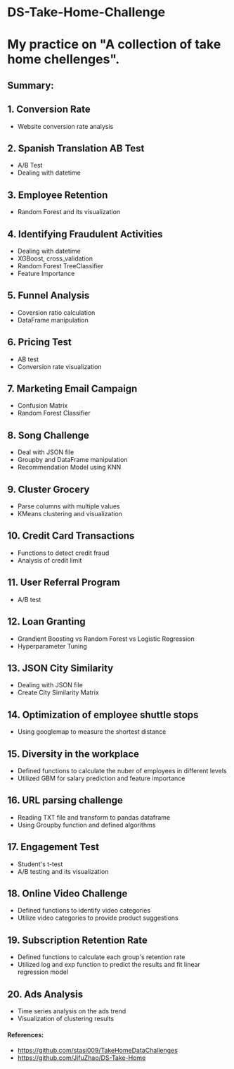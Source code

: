 # DS-Take-Home-Challenge

# My practice on "A collection of take home chellenges".

## Summary:

## 1. Conversion Rate

 - Website conversion rate analysis

## 2. Spanish Translation AB Test

 - A/B Test
 - Dealing with datetime

## 3. Employee Retention

 - Random Forest and its visualization

## 4. Identifying Fraudulent Activities

 - Dealing with datetime
 - XGBoost, cross_validation
 - Random Forest TreeClassifier
 - Feature Importance

## 5. Funnel Analysis

 - Coversion ratio calculation
 - DataFrame manipulation
 
## 6. Pricing Test
 
  - AB test
  - Conversion rate visualization
   
## 7. Marketing Email Campaign
 
  - Confusion Matrix
  - Random Forest Classifier

## 8. Song Challenge
 
  - Deal with JSON file
  - Groupby and DataFrame manipulation
  - Recommendation Model using KNN
  
## 9. Cluster Grocery
 
  - Parse columns with multiple values
  - KMeans clustering and visualization
  
## 10. Credit Card Transactions
 
  - Functions to detect credit fraud
  - Analysis of credit limit
  
## 11. User Referral Program
 
  - A/B test
  
## 12. Loan Granting
 
  - Grandient Boosting vs Random Forest vs Logistic Regression
  - Hyperparameter Tuning
  
## 13. JSON City Similarity
 
  - Dealing with JSON file
  - Create City Similarity Matrix
  
## 14. Optimization of employee shuttle stops
 
  - Using googlemap to measure the shortest distance
  
## 15. Diversity in the workplace
 
  - Defined functions to calculate the nuber of employees in different levels
  - Utilized GBM for salary prediction and feature importance
  
## 16. URL parsing challenge
 
  - Reading TXT file and transform to pandas dataframe
  - Using Groupby function and defined algorithms
  
## 17. Engagement Test
 
  - Student's t-test
  - A/B testing and its visualization
  
## 18. Online Video Challenge
 
  - Defined functions to identify video categories
  - Utilize video categories to provide product suggestions
  
## 19. Subscription Retention Rate
 
  - Defined functions to calculate each group's retention rate
  - Utilized log and exp function to predict the results and fit linear regression model
  
## 20. Ads Analysis
 
  - Time series analysis on the ads trend
  - Visualization of clustering results
  
#### References:
 - https://github.com/stasi009/TakeHomeDataChallenges
 - https://github.com/JifuZhao/DS-Take-Home
